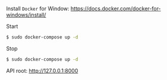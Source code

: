 
Install `Docker` for Window: https://docs.docker.com/docker-for-windows/install/

Start
```sh
$ sudo docker-compose up -d
```
Stop
```sh
$ sudo docker-compose up -d
```

API root: http://127.0.0.1:8000
